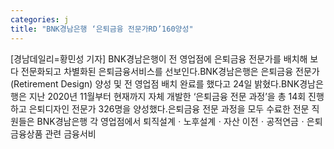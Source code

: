 ```yaml
---
categories: j
title: "BNK경남은행 ‘은퇴금융 전문가RD’160양성"
---
```

[경남데일리=황민성 기자] BNK경남은행이 전 영업점에 은퇴금융 전문가를 배치해 보다 전문화되고 차별화된 은퇴금융서비스를 선보인다.BNK경남은행은 은퇴금융 전문가(Retirement Design) 양성 및 전 영업점 배치 완료를 했다고 24일 밝혔다.BNK경남은행은 지난 2020년 11월부터 현재까지 자체 개발한 ‘은퇴금융 전문 과정’을 총 14회 진행하고 은퇴디자인 전문가 326명을 양성했다.은퇴금융 전문 과정을 모두 수료한 전문 직원들은 BNK경남은행 각 영업점에서 퇴직설계ㆍ노후설계ㆍ자산 이전ㆍ공적연금ㆍ은퇴금융상품 관련 금융서비